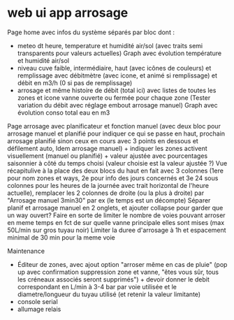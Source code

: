 # web ui app arrosage

Page home avec infos du système séparés par bloc dont :

- meteo dt heure, temperature et humidité air/sol (avec traits semi transparents pour valeurs actuelles)
  Graph avec évolution température et humidité air/sol
- niveau cuve faible, intermédiaire, haut (avec icônes de couleurs) et remplissage avec débitmètre (avec icone, et animé si remplissage) et débit en m3/h (0 si pas de remplissage)
- arrosage et même histoire de débit (total ici) avec listes de toutes les zones et icone vanne ouverte ou fermée pour chaque zone
  (Tester variation du débit avec réglage embout arrosage manuel)
  Graph avec évolution conso total eau en m3

Page arrosage avec planificateur et fonction manuel (avec deux bloc pour arrosage manuel et planifié pour indiquer ce qui se passe en haut, prochain arrosage planifié sinon ceux en cours avec 3 points en dessous et défilement auto, Idem arrosage manuel) + indiquer les zones activent visuellement (manuel ou planifié) + valeur ajustée avec pourcentages saisonnier à côté du temps choisi (valeur choisie est la valeur ajustée ?)
Vue récapitulive à la place des deux blocs du haut en fait avec 3 colonnes (1ere pour nom zones et ways, 2e pour info des jours concernés et 3e 24 sous colonnes pour les heures de la journée avec trait horizontal de l'heure actuelle), remplacer les 2 colonnes de droite (ou la plus à droite) par "Arrosage manuel 3min30" par ex (le temps est un décompte)
Séparer planif et arrosage manuel en 2 onglets, et ajouter collapse pour garder que un way ouvert?
Faire en sorte de limiter le nombre de voies pouvant arroser en meme temps en fct de sur quelle vanne principale elles sont mises (max 50L/min sur gros tuyau noir)
Limiter la duree d'arrosage à 1h et espacement minimal de 30 min pour la meme voie

Maintenance

- Éditeur de zones, avec ajout option "arroser même en cas de pluie" (pop up avec confirmation suppression zone et vanne, "êtes vous sûr, tous les créneaux associés seront supprimés") + devoir donner le debit correspondant en L/min à 3-4 bar par voie utilisée et le diametre/longueur du tuyau utilisé (et retenir la valeur limitante)
- console serial
- allumage relais
